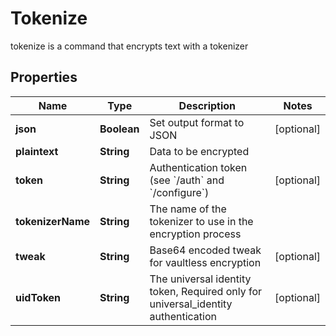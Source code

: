 

# Tokenize

tokenize is a command that encrypts text with a tokenizer

## Properties

Name | Type | Description | Notes
------------ | ------------- | ------------- | -------------
**json** | **Boolean** | Set output format to JSON |  [optional]
**plaintext** | **String** | Data to be encrypted | 
**token** | **String** | Authentication token (see &#x60;/auth&#x60; and &#x60;/configure&#x60;) |  [optional]
**tokenizerName** | **String** | The name of the tokenizer to use in the encryption process | 
**tweak** | **String** | Base64 encoded tweak for vaultless encryption |  [optional]
**uidToken** | **String** | The universal identity token, Required only for universal_identity authentication |  [optional]



